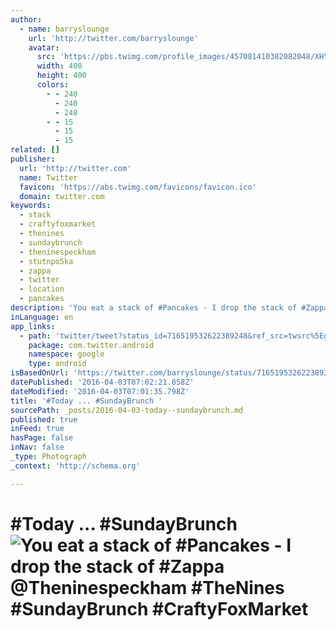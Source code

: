 ```yaml
---
author:
  - name: barryslounge
    url: 'http://twitter.com/barryslounge'
    avatar:
      src: 'https://pbs.twimg.com/profile_images/457081410382082048/XHYG0B85_400x400.jpeg'
      width: 400
      height: 400
      colors:
        - - 240
          - 240
          - 240
        - - 15
          - 15
          - 15
related: []
publisher:
  url: 'http://twitter.com'
  name: Twitter
  favicon: 'https://abs.twimg.com/favicons/favicon.ico'
  domain: twitter.com
keywords:
  - stack
  - craftyfoxmarket
  - thenines
  - sundaybrunch
  - theninespeckham
  - stutnpo5ka
  - zappa
  - twitter
  - location
  - pancakes
description: 'You eat a stack of #Pancakes - I drop the stack of #Zappa @Theninespeckham #TheNines #SundayBrunch #CraftyFoxMarket'
inLanguage: en
app_links:
  - path: 'twitter/tweet?status_id=716519532622389248&ref_src=twsrc%5Egoogle%7Ctwcamp%5Eandroidseo%7Ctwgr%5Estatus%7Ctwterm%5E716519532622389248'
    package: com.twitter.android
    namespace: google
    type: android
isBasedOnUrl: 'https://twitter.com/barryslounge/status/716519532622389248'
datePublished: '2016-04-03T07:02:21.858Z'
dateModified: '2016-04-03T07:01:35.798Z'
title: '#Today ... #SundayBrunch '
sourcePath: _posts/2016-04-03-today--sundaybrunch.md
published: true
inFeed: true
hasPage: false
inNav: false
_type: Photograph
_context: 'http://schema.org'

---
```

# \#Today ... \#SundayBrunch ![You eat a stack of #Pancakes - I drop the stack of #Zappa @Theninespeckham #TheNines #SundayBrunch #CraftyFoxMarket](https://pbs.twimg.com/media/CfGWsFuWAAAgB-H.jpg:large)